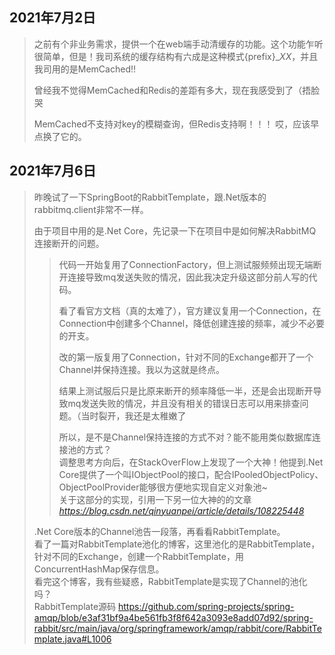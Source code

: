## 2021年7月2日
> 之前有个非业务需求，提供一个在web端手动清缓存的功能。这个功能乍听很简单，但是！我司系统的缓存结构有六成是这种模式{prefix}__XX_，并且我司用的是MemCached!!
> 
> 曾经我不觉得MemCached和Redis的差距有多大，现在我感受到了（捂脸哭
> 
> MemCached不支持对key的模糊查询，但Redis支持啊！！！
> 哎，应该早点换了它的。

## 2021年7月6日
> 昨晚试了一下SpringBoot的RabbitTemplate，跟.Net版本的rabbitmq.client非常不一样。  
> 
> 由于项目中用的是.Net Core，先记录一下在项目中是如何解决RabbitMQ连接断开的问题。  
>> 代码一开始复用了ConnectionFactory，但上测试服频频出现无端断开连接导致mq发送失败的情况，因此我决定升级这部分前人写的代码。  
>> 
>> 看了看官方文档（真的太难了），官方建议复用一个Connection，在Connection中创建多个Channel，降低创建连接的频率，减少不必要的开支。  
>> 
>> 改的第一版复用了Connection，针对不同的Exchange都开了一个Channel并保持连接。我以为这就是终点。  
>> 
>> 结果上测试服后只是比原来断开的频率降低一半，还是会出现断开导致mq发送失败的情况，并且没有相关的错误日志可以用来排查问题。（当时裂开，我还是太稚嫩了  
>> 
>> 所以，是不是Channel保持连接的方式不对？能不能用类似数据库连接池的方式？  
>> 调整思考方向后，在StackOverFlow上发现了一个大神！他提到.Net Core提供了一个叫IObjectPool的接口，配合IPooledObjectPolicy、ObjectPoolProvider能够很方便地实现自定义对象池~  
>> 关于这部分的实现，引用一下另一位大神的的文章 _https://blog.csdn.net/qinyuanpei/article/details/108225448_
>
> .Net Core版本的Channel池告一段落，再看看RabbitTemplate。  
> 看了一篇对RabbitTemplate池化的博客，这里池化的是RabbitTemplate，针对不同的Exchange，创建一个RabbitTemplate，用ConcurrentHashMap保存信息。  
> 看完这个博客，我有些疑惑，RabbitTemplate是实现了Channel的池化吗？  
> RabbitTemplate源码 https://github.com/spring-projects/spring-amqp/blob/e3af31bf9a4be561fb3f8f642a3093e8add07d92/spring-rabbit/src/main/java/org/springframework/amqp/rabbit/core/RabbitTemplate.java#L1006
